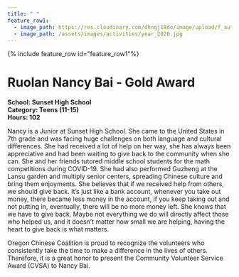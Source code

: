 ```yaml
---
title: " "
feature_row1:
  - image_path: https://res.cloudinary.com/dhngj18do/image/upload/f_auto,q_auto/v1/images/pvsa/2020_nancy_bai
  - image_path: /assets/images/activities/year_2020.jpg
---
```


{% include feature_row id="feature_row1"%}

# Ruolan Nancy Bai - Gold Award

**School: Sunset High School**  
**Category: Teens (11-15)**  
**Hours: 102**  

Nancy is a Junior at Sunset High School. She came to the United States in 7th grade
and was facing huge challenges on both language and cultural differences. She had received a lot
of help on her way, she has always been appreciative and had been waiting to give back to the
community when she can. She and her friends tutored middle school students for the math
competitions during COVID-19. She had also performed Guzheng at the Lansu garden and
multiply senior centers, spreading Chinese culture and bring them enjoyments. She believes that
if we received help from others, we should give back. It’s just like a bank account, whenever you
take out money, there became less money in the account, if you keep taking out and not putting
in, eventually, there will be no more money left. She knows that we have to give back. Maybe
not everything we do will directly affect those who helped us, and it doesn’t matter how small
we are helping, having the heart to give back is what matters.

Oregon Chinese Coalition is proud to recognize the volunteers who consistently take the time to make a difference in the lives of others. Therefore, it is a great honor to present the Community Volunteer Service Award (CVSA) to Nancy Bai.
